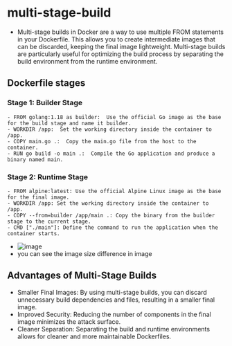 # multi-stage-build
- Multi-stage builds in Docker are a way to use multiple FROM statements in your Dockerfile. This allows you to create intermediate images that can be discarded, keeping the final image lightweight. Multi-stage builds are particularly useful for optimizing the build process by separating the build environment from the runtime environment.

## Dockerfile stages
### Stage 1: Builder Stage
```
- FROM golang:1.18 as builder:  Use the official Go image as the base for the build stage and name it builder.
- WORKDIR /app:  Set the working directory inside the container to /app.
- COPY main.go .:  Copy the main.go file from the host to the container.
- RUN go build -o main .:  Compile the Go application and produce a binary named main.
```
### Stage 2: Runtime Stage
```
- FROM alpine:latest: Use the official Alpine Linux image as the base for the final image.
- WORKDIR /app: Set the working directory inside the container to /app.
- COPY --from=builder /app/main .: Copy the binary from the builder stage to the current stage.
- CMD ["./main"]: Define the command to run the application when the container starts.
```
- ![image](https://github.com/prathapaparna/Docker/assets/99127429/3dd1aab6-8dc9-440f-9f7c-5ea42c42beb1)
- you can see the image size difference in image


## Advantages of Multi-Stage Builds
- Smaller Final Images: By using multi-stage builds, you can discard unnecessary build dependencies and files, resulting in a smaller final image.
- Improved Security: Reducing the number of components in the final image minimizes the attack surface.
- Cleaner Separation: Separating the build and runtime environments allows for cleaner and more maintainable Dockerfiles.
